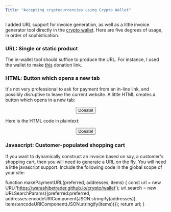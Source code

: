 ```yaml
---
Title: "Accepting cryptocurrencies using Crypto Wallet"
---
```


I added URL support for invoice generation, as well as a little invoice generator tool directly in the [crypto wallet](https://warashibetrader.github.io/crypto/wallet). Here are five degrees of usage, in order of sophistication.

### URL: Single or static product

The in-wallet tool should suffice to produce the URL. For instance, I used the wallet to make [this](https://warashibetrader.github.io/crypto/wallet?preferred=XNO&addresses=%257B%2522XNO%2522%253A%2522nano_1gpquwssoy8491ajmxp9cxjb3o38imcxidissob7cxc38o6h6r4d8gg639b7%2522%257D&items=%255B%257B%2522item%2522%253A%2522Donation%2520to%2520the%2520developer%2522%252C%2522XNO%2522%253A%25221%2522%257D%252C%257B%2522item%2522%253A%2522A%2520memo%2522%252C%2522XNO%2522%253A%2522%2522%257D%255D) donation link.




### HTML: Button which opens a new tab

It's not very professional to ask for payment from an in-line link, and possibly disruptive to leave the current website. A little HTML creates a button which opens in a new tab:

<button style="display:block; margin:auto" target="_blank" href="https://warashibetrader.github.io/crypto/wallet?preferred=XNO&addresses=%257B%2522XNO%2522%253A%2522nano_1gpquwssoy8491ajmxp9cxjb3o38imcxidissob7cxc38o6h6r4d8gg639b7%2522%257D&items=%255B%257B%2522item%2522%253A%2522Donation%2520to%2520the%2520developer%2522%252C%2522XNO%2522%253A%25221%2522%257D%252C%257B%2522item%2522%253A%2522A%2520memo%2522%252C%2522XNO%2522%253A%2522%2522%257D%255D">Donate!</button>

Here is the HTML code in plaintext:

  <button style="display:block; margin:auto" target="_blank" 
          href="https://warashibetrader.github.io/crypto/wallet?preferred=XNO&addresses=%257B%2522XNO%2522%253A%2522nano_1gpquwssoy8491ajmxp9cxjb3o38imcxidissob7cxc38o6h6r4d8gg639b7%2522%257D&items=%255B%257B%2522item%2522%253A%2522Donation%2520to%2520the%2520developer%2522%252C%2522XNO%2522%253A%25221%2522%257D%252C%257B%2522item%2522%253A%2522A%2520memo%2522%252C%2522XNO%2522%253A%2522%2522%257D%255D">Donate!</button>

### Javascript: Customer-populated shopping cart

If you want to dynamically construct an invoice based on say, a customer's shopping cart, then you will need to generate a URL on the fly. You will need a little javascript support. Include the following code in the global scope of your site:

  function makePaymentURL(preferred, addresses, items) {
      const url = new URL('https://warashibetrader.github.io/crypto/wallet');
      url.search = new URLSearchParams({preferred:preferred, addresses:encodeURIComponent(JSON.stringify(addresses)), items:encodeURIComponent(JSON.stringify(items))});
      return url;
  }
  
